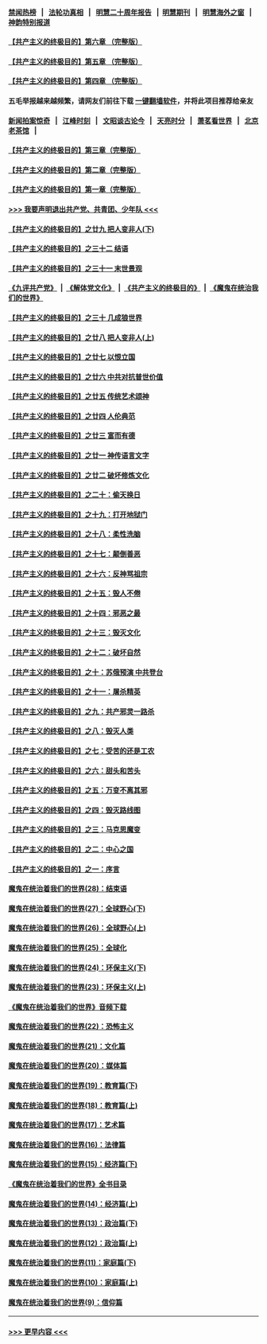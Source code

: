 #### [禁闻热榜](热点新闻.md?=0)  &nbsp;&nbsp;|&nbsp;&nbsp; [法轮功真相](https://github.com/gfw-breaker/truth/blob/master/README.md?=0) &nbsp;&nbsp;|&nbsp;&nbsp; [明慧二十周年报告](https://github.com/gfw-breaker/mh-reports/blob/master/README.md?=0) &nbsp;&nbsp;|&nbsp;&nbsp;[明慧期刊](https://github.com/gfw-breaker/mh-qikan) &nbsp;&nbsp;|&nbsp;&nbsp; [明慧海外之窗](https://github.com/gfw-breaker/mh-news/blob/master/README.md?=0) &nbsp;&nbsp;|&nbsp;&nbsp; [神韵特别报道](https://github.com/gfw-breaker/mh-news/blob/master/shenyun.md?=0)
#### [【共产主义的终极目的】第六章 （完整版）](../pages/nsc422/n11428913.md?t=03041131) 
#### [【共产主义的终极目的】第五章 （完整版）](../pages/nsc422/n11428912.md?t=03041131) 
#### [【共产主义的终极目的】第四章 （完整版）](../pages/nsc422/n11428907.md?t=03041131) 
#### 五毛举报越来越频繁，请网友们前往下载 [一键翻墙软件](https://github.com/gfw-breaker/ssr-accounts)，并将此项目推荐给亲友
#### [新闻拍案惊奇](https://github.com/gfw-breaker/banned-news/blob/master/pages/link4.md) &nbsp;&nbsp;|&nbsp;&nbsp; [江峰时刻](https://github.com/gfw-breaker/banned-news/blob/master/pages/link4.md) &nbsp;&nbsp;|&nbsp;&nbsp; [文昭谈古论今](https://github.com/gfw-breaker/banned-news/blob/master/pages/link4.md) &nbsp;&nbsp;|&nbsp;&nbsp; [天亮时分](https://github.com/gfw-breaker/banned-news/blob/master/pages/link4.md) &nbsp;&nbsp;|&nbsp;&nbsp; [萧茗看世界](https://github.com/gfw-breaker/banned-news/blob/master/pages/link4.md) &nbsp;&nbsp;|&nbsp;&nbsp; [北京老茶馆](https://github.com/gfw-breaker/banned-news/blob/master/pages/link4.md) &nbsp;&nbsp;|&nbsp;&nbsp; 
#### [【共产主义的终极目的】第三章（完整版）](../pages/nsc422/n11428848.md?t=03041131) 
#### [【共产主义的终极目的】第二章（完整版）](../pages/nsc422/n11428831.md?t=03041131) 
#### [【共产主义的终极目的】第一章（完整版）](../pages/nsc422/n11417651.md?t=03041131) 
#### [>>> 我要声明退出共产党、共青团、少年队 <<<](https://github.com/begood0513/goodnews/blob/master/quit/letter.md) 
#### [【共产主义的终极目的】之廿九 把人变非人(下)](../pages/nsc422/n11344140.md?t=03041131) 
#### [【共产主义的终极目的】之三十二 结语](../pages/nsc422/n11360535.md?t=03041131) 
#### [【共产主义的终极目的】之三十一 末世景观](../pages/nsc422/n11351129.md?t=03041131) 
#### [《九评共产党》](https://github.com/begood0513/9ping.md/blob/master/README.md) &nbsp;|&nbsp; [《解体党文化》](../../../../jtdwh.md/blob/master/README.md)  &nbsp;|&nbsp; [《共产主义的终极目的》](../../../../gczydzjmd.md/blob/master/README.md) &nbsp;|&nbsp; [《魔鬼在统治我们的世界》](../../../../mgztzwmdsj.md/blob/master/README.md) 
#### [【共产主义的终极目的】之三十 几成狼世界](../pages/nsc422/n11348280.md?t=03041131) 
#### [【共产主义的终极目的】之廿八 把人变非人(上)](../pages/nsc422/n11340492.md?t=03041131) 
#### [【共产主义的终极目的】之廿七 以恨立国](../pages/nsc422/n11336944.md?t=03041131) 
#### [【共产主义的终极目的】之廿六 中共对抗普世价值](../pages/nsc422/n11324785.md?t=03041131) 
#### [【共产主义的终极目的】之廿五 传统艺术颂神](../pages/nsc422/n11296396.md?t=03041131) 
#### [【共产主义的终极目的】之廿四 人伦典范](../pages/nsc422/n11296397.md?t=03041131) 
#### [【共产主义的终极目的】之廿三 富而有德](../pages/nsc422/n11283598.md?t=03041131) 
#### [【共产主义的终极目的】之廿一 神传语言文字](../pages/nsc422/n11263265.md?t=03041131) 
#### [【共产主义的终极目的】之廿二 破坏修炼文化](../pages/nsc422/n11245728.md?t=03041131) 
#### [【共产主义的终极目的】之二十：偷天换日](../pages/nsc422/n11238846.md?t=03041131) 
#### [【共产主义的终极目的】之十九：打开地狱门](../pages/nsc422/n11206376.md?t=03041131) 
#### [【共产主义的终极目的】之十八：柔性洗脑](../pages/nsc422/n11199994.md?t=03041131) 
#### [【共产主义的终极目的】之十七：颠倒善恶](../pages/nsc422/n11179782.md?t=03041131) 
#### [【共产主义的终极目的】之十六：反神骂祖宗](../pages/nsc422/n11166798.md?t=03041131) 
#### [【共产主义的终极目的】之十五：毁人不倦](../pages/nsc422/n11166792.md?t=03041131) 
#### [【共产主义的终极目的】之十四：邪恶之最](../pages/nsc422/n11150249.md?t=03041131) 
#### [【共产主义的终极目的】之十三：毁灭文化](../pages/nsc422/n11135227.md?t=03041131) 
#### [【共产主义的终极目的】之十二：破坏自然](../pages/nsc422/n11135214.md?t=03041131) 
#### [【共产主义的终极目的】之十：苏俄预演 中共登台](../pages/nsc422/n11118424.md?t=03041131) 
#### [【共产主义的终极目的】之十一：屠杀精英](../pages/nsc422/n11118442.md?t=03041131) 
#### [【共产主义的终极目的】之九：共产邪灵一路杀](../pages/nsc422/n11114139.md?t=03041131) 
#### [【共产主义的终极目的】之八：毁灭人类](../pages/nsc422/n11108503.md?t=03041131) 
#### [【共产主义的终极目的】之七：受苦的还是工农](../pages/nsc422/n11101809.md?t=03041131) 
#### [【共产主义的终极目的】之六：甜头和苦头](../pages/nsc422/n11096971.md?t=03041131) 
#### [【共产主义的终极目的】之五：万变不离其邪](../pages/nsc422/n11091285.md?t=03041131) 
#### [【共产主义的终极目的】之四：毁灭路线图](../pages/nsc422/n11086284.md?t=03041131) 
#### [【共产主义的终极目的】之三：马克思魔变](../pages/nsc422/n11061941.md?t=03041131) 
#### [【共产主义的终极目的】之二：中心之国](../pages/nsc422/n11047728.md?t=03041131) 
#### [【共产主义的终极目的】之一：序言](../pages/nsc422/n11086077.md?t=03041131) 
#### [魔鬼在统治着我们的世界(28)：结束语](../pages/nsc422/n10936246.md?t=03041131) 
#### [魔鬼在统治着我们的世界(27)：全球野心(下)](../pages/nsc422/n10928319.md?t=03041131) 
#### [魔鬼在统治着我们的世界(26)：全球野心(上)](../pages/nsc422/n10900318.md?t=03041131) 
#### [魔鬼在统治着我们的世界(25)：全球化](../pages/nsc422/n10788205.md?t=03041131) 
#### [魔鬼在统治着我们的世界(24)：环保主义(下)](../pages/nsc422/n10695307.md?t=03041131) 
#### [魔鬼在统治着我们的世界(23)：环保主义(上)](../pages/nsc422/n10688613.md?t=03041131) 
#### [《魔鬼在统治着我们的世界》音频下载](../pages/nsc422/n10635553.md?t=03041131) 
#### [魔鬼在统治着我们的世界(22)：恐怖主义](../pages/nsc422/n10614727.md?t=03041131) 
#### [魔鬼在统治着我们的世界(21)：文化篇](../pages/nsc422/n10597706.md?t=03041131) 
#### [魔鬼在统治着我们的世界(20)：媒体篇](../pages/nsc422/n10586579.md?t=03041131) 
#### [魔鬼在统治着我们的世界(19)：教育篇(下)](../pages/nsc422/n10564808.md?t=03041131) 
#### [魔鬼在统治着我们的世界(18)：教育篇(上)](../pages/nsc422/n10526970.md?t=03041131) 
#### [魔鬼在统治着我们的世界(17)：艺术篇](../pages/nsc422/n10499093.md?t=03041131) 
#### [魔鬼在统治着我们的世界(16)：法律篇](../pages/nsc422/n10485969.md?t=03041131) 
#### [魔鬼在统治着我们的世界(15)：经济篇(下)](../pages/nsc422/n10469975.md?t=03041131) 
#### [《魔鬼在统治着我们的世界》全书目录](../pages/nsc422/n10464261.md?t=03041131) 
#### [魔鬼在统治着我们的世界(14)：经济篇(上)](../pages/nsc422/n10457370.md?t=03041131) 
#### [魔鬼在统治着我们的世界(13)：政治篇(下)](../pages/nsc422/n10448270.md?t=03041131) 
#### [魔鬼在统治着我们的世界(12)：政治篇(上)](../pages/nsc422/n10444576.md?t=03041131) 
#### [魔鬼在统治着我们的世界(11)：家庭篇(下)](../pages/nsc422/n10440961.md?t=03041131) 
#### [魔鬼在统治着我们的世界(10)：家庭篇(上)](../pages/nsc422/n10435448.md?t=03041131) 
#### [魔鬼在统治着我们的世界(9)：信仰篇](../pages/nsc422/n10432159.md?t=03041131) 

----
#### [ >>> 更早内容 <<< ](../indexes/nsc422-earlier.md)
